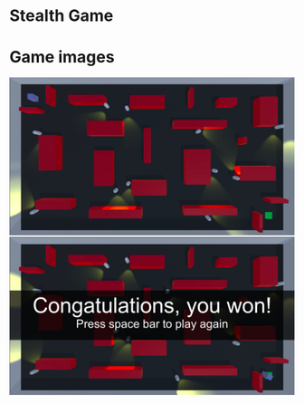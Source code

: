 # Stealth Game

# Game images

![alt text](https://github.com/NDKhoa892/Stealth-Game/blob/main/Game%20images/1.png)
![alt text](https://github.com/NDKhoa892/Stealth-Game/blob/main/Game%20images/2.png)
